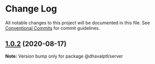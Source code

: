 # Change Log

All notable changes to this project will be documented in this file.
See [Conventional Commits](https://conventionalcommits.org) for commit guidelines.

## [1.0.2](https://github.com/dhavalptl/monorepo-app/compare/@dhavalptl/server@1.0.1...@dhavalptl/server@1.0.2) (2020-08-17)

**Note:** Version bump only for package @dhavalptl/server
